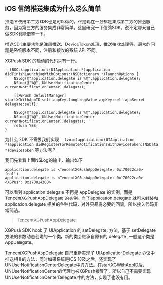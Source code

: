 ## iOS 信鸽推送集成为什么这么简单

推送不使用第三方SDK也是可以做的，但是现在一般都是集成第三方的推送服务，因为第三方的服务集成非常简单。这里研究一下信鸽SDK，说不定哪天自己做SDK也能借鉴一下。

推送SDK主要功能是注册推送、DeviceToken处理、推送接收处理等，最大的问题是系统版本不同，注册和接收的系统 API 不同。

 XGPush SDK 的启动的代码只有一行。

```
- (BOOL)application:(UIApplication *)application didFinishLaunchingWithOptions:(NSDictionary *)launchOptions {
    NSLog(@"application.delegate is %@",application.delegate);
    NSLog(@"%@",[UNUserNotificationCenter currentNotificationCenter].delegate);
    
    [[XGPush defaultManager] startXGWithAppID:self.appKey.longLongValue appKey:self.appSecret delegate:self];
    
    NSLog(@"application.delegate is %@",application.delegate);
    NSLog(@"%@",[UNUserNotificationCenter currentNotificationCenter].delegate);
    return YES;
}
```
为什么 SDK 不需要我们实现 ```- (void)application:(UIApplication *)application didRegisterForRemoteNotificationsWithDeviceToken:(NSData *)deviceToken``` 等方法呢？

我们先看看上面NSLog的输出，输出如下

```
application.delegate is <TencentXGPushAppDelegate: 0x170022ca0>
(null)
application.delegate is <TencentXGPushAppDelegate: 0x170022ca0>
<XGPush: 0x170024300>
```

可以看到 application.delegate 不再是 AppDelegate 的实例，而是 TencentXGPushAppDelegate 的实例。有了application.delegate 就可以封装和 application.delegate 相关的各种代码，对外只暴露必要的回调，所以接入代码非常简洁。



> TencentXGPushAppDelegate

XGPush SDK hook 了 UIApplication 的 setDelegate: 方法，基于 setDelegate 方法的参数动态创建的一个类，新的类会继承自原有的 delegate ,一般这个类是 AppDelegate。

TencentXGPushAppDelegate 自己重新实现了 UIApplicationDelegate 协议中推送相关的方法，同时如果系统是iOS 10及之后，还实现了 UNUserNotificationCenterDelegate中的方法。在startXGWithAppID后，UNUserNotificationCenter的代理也被XGPush接管了，所以自己不需要实现 UNUserNotificationCenterDelegate 中的方法，实现了也没有用。